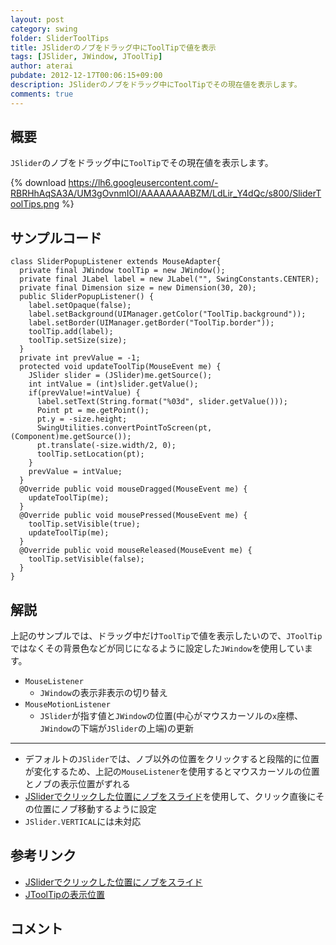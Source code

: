 ```yaml
---
layout: post
category: swing
folder: SliderToolTips
title: JSliderのノブをドラッグ中にToolTipで値を表示
tags: [JSlider, JWindow, JToolTip]
author: aterai
pubdate: 2012-12-17T00:06:15+09:00
description: JSliderのノブをドラッグ中にToolTipでその現在値を表示します。
comments: true
---
```

## 概要
`JSlider`のノブをドラッグ中に`ToolTip`でその現在値を表示します。

{% download https://lh6.googleusercontent.com/-RBRHhAqSA3A/UM3gOvnmIOI/AAAAAAAABZM/LdLir_Y4dQc/s800/SliderToolTips.png %}

## サンプルコード
<pre class="prettyprint"><code>class SliderPopupListener extends MouseAdapter{
  private final JWindow toolTip = new JWindow();
  private final JLabel label = new JLabel("", SwingConstants.CENTER);
  private final Dimension size = new Dimension(30, 20);
  public SliderPopupListener() {
    label.setOpaque(false);
    label.setBackground(UIManager.getColor("ToolTip.background"));
    label.setBorder(UIManager.getBorder("ToolTip.border"));
    toolTip.add(label);
    toolTip.setSize(size);
  }
  private int prevValue = -1;
  protected void updateToolTip(MouseEvent me) {
    JSlider slider = (JSlider)me.getSource();
    int intValue = (int)slider.getValue();
    if(prevValue!=intValue) {
      label.setText(String.format("%03d", slider.getValue()));
      Point pt = me.getPoint();
      pt.y = -size.height;
      SwingUtilities.convertPointToScreen(pt, (Component)me.getSource());
      pt.translate(-size.width/2, 0);
      toolTip.setLocation(pt);
    }
    prevValue = intValue;
  }
  @Override public void mouseDragged(MouseEvent me) {
    updateToolTip(me);
  }
  @Override public void mousePressed(MouseEvent me) {
    toolTip.setVisible(true);
    updateToolTip(me);
  }
  @Override public void mouseReleased(MouseEvent me) {
    toolTip.setVisible(false);
  }
}
</code></pre>

## 解説
上記のサンプルでは、ドラッグ中だけ`ToolTip`で値を表示したいので、`JToolTip`ではなくその背景色などが同じになるように設定した`JWindow`を使用しています。

- `MouseListener`
    - `JWindow`の表示非表示の切り替え
- `MouseMotionListener`
    - `JSlider`が指す値と`JWindow`の位置(中心がマウスカーソルの`x`座標、`JWindow`の下端が`JSlider`の上端)の更新

<!-- dummy comment line for breaking list -->

- - - -
- デフォルトの`JSlider`では、ノブ以外の位置をクリックすると段階的に位置が変化するため、上記の`MouseListener`を使用するとマウスカーソルの位置とノブの表示位置がずれる
- [JSliderでクリックした位置にノブをスライド](http://ateraimemo.com/Swing/JumpToClickedPositionSlider.html)を使用して、クリック直後にその位置にノブ移動するように設定
- `JSlider.VERTICAL`には未対応

<!-- dummy comment line for breaking list -->

## 参考リンク
- [JSliderでクリックした位置にノブをスライド](http://ateraimemo.com/Swing/JumpToClickedPositionSlider.html)
- [JToolTipの表示位置](http://ateraimemo.com/Swing/ToolTipLocation.html)

<!-- dummy comment line for breaking list -->

## コメント
